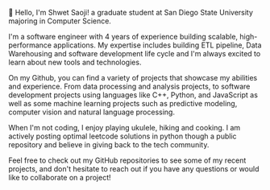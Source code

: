 👋 Hello, I'm Shwet Saoji! a graduate student at San Diego State University majoring in Computer Science.

I'm a software engineer with 4 years of experience building scalable, high-performance applications. My expertise includes building ETL pipeline, Data Warehousing and software development life cycle and I'm always excited to learn about new tools and technologies.

On my Github, you can find a variety of projects that showcase my abilities and experience. From data processing and analysis projects, to software development projects using languages like C++, Python, and JavaScript as well as some machine learning projects such as predictive modeling, computer vision and natural language processing.

When I'm not coding, I enjoy playing ukulele, hiking and cooking. I am actively posting optimal leetcode solutions in python though a public repository and believe in giving back to the tech community.

Feel free to check out my GitHub repositories to see some of my recent projects, and don't hesitate to reach out if you have any questions or would like to collaborate on a project!
